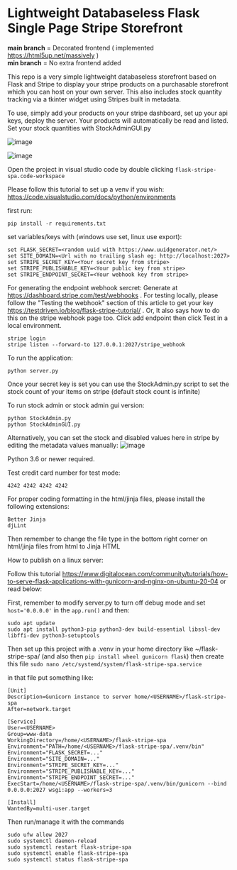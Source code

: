 # Lightweight Databaseless Flask Single Page Stripe Storefront

**main branch** = Decorated frontend ( implemented https://html5up.net/massively )<br>
**min branch** = No extra frontend added<br>

This repo is a very simple lightweight databaseless storefront based on Flask and Stripe to display your stripe products on a purchasable storefront which you can host on your own server. This also includes stock quantity tracking via a tkinter widget using Stripes built in metadata.

To use, simply add your products on your stripe dashboard, set up your api keys, deploy the server. Your products will automatically be read and listed.<br>
Set your stock quantities with StockAdminGUI.py<br>

![image](https://github.com/user-attachments/assets/755f3a95-3bdf-4b4f-87ec-10fe04133647)

![image](https://github.com/user-attachments/assets/684d72e8-a303-4937-ae00-3cacb3cff0be)

Open the project in visual studio code by double clicking `flask-stripe-spa.code-workspace`

Please follow this tutorial to set up a venv if you wish: https://code.visualstudio.com/docs/python/environments

first run:

```
pip install -r requirements.txt
```

set variables/keys with (windows use set, linux use export):

```
set FLASK_SECRET=<random uuid with https://www.uuidgenerator.net/>
set SITE_DOMAIN=<Url with no trailing slash eg: http://localhost:2027>
set STRIPE_SECRET_KEY=<Your secret key from stripe>
set STRIPE_PUBLISHABLE_KEY=<Your public key from stripe>
set STRIPE_ENDPOINT_SECRET=<Your webhook key from stripe>
```

For generating the endpoint webhook sercret: Generate at https://dashboard.stripe.com/test/webhooks . For testing locally, please follow the "Testing the webhook" section of this article to get your key https://testdriven.io/blog/flask-stripe-tutorial/ . Or, It also says how to do this on the stripe webhook page too. Click add endpoint then click Test in a local environment.

```
stripe login
stripe listen --forward-to 127.0.0.1:2027/stripe_webhook
```

To run the application:

```
python server.py
```

Once your secret key is set you can use the StockAdmin.py script to set the stock count of your items on stripe (default stock count is infinite)

To run stock admin or stock admin gui version:

```
python StockAdmin.py
python StockAdminGUI.py
```

Alternatively, you can set the stock and disabled values here in stripe by editing the metadata values manually:
![image](https://github.com/user-attachments/assets/8cf7a94a-751a-42c8-829e-06838bb8e9fb)

Python 3.6 or newer required.

Test credit card number for test mode:

```
4242 4242 4242 4242
```

For proper coding formatting in the html/jinja files, please install the following extensions:

```
Better Jinja
djLint
```

Then remember to change the file type in the bottom right corner on html/jinja files from html to Jinja HTML

How to publish on a linux server:

Follow this tutorial https://www.digitalocean.com/community/tutorials/how-to-serve-flask-applications-with-gunicorn-and-nginx-on-ubuntu-20-04 or read below:

First, remember to modify server.py to turn off debug mode and set `host='0.0.0.0'` in the `app.run()` and then:

```
sudo apt update
sudo apt install python3-pip python3-dev build-essential libssl-dev libffi-dev python3-setuptools
```

Then set up this project with a .venv in your home directory like ~/flask-stripe-spa/ (and also then `pip install wheel gunicorn flask`) then create this file `sudo nano /etc/systemd/system/flask-stripe-spa.service`

in that file put something like:

```
[Unit]
Description=Gunicorn instance to server home/<USERNAME>/flask-stripe-spa
After=network.target

[Service]
User=<USERNAME>
Group=www-data
WorkingDirectory=/home/<USERNAME>/flask-stripe-spa
Environment="PATH=/home/<USERNAME>/flask-stripe-spa/.venv/bin"
Environment="FLASK_SECRET=..."
Environment="SITE_DOMAIN=..."
Environment="STRIPE_SECRET_KEY=..."
Environment="STRIPE_PUBLISHABLE_KEY=..."
Environment="STRIPE_ENDPOINT_SECRET=..."
ExecStart=/home/<USERNAME>/flask-stripe-spa/.venv/bin/gunicorn --bind 0.0.0.0:2027 wsgi:app --workers=3

[Install]
WantedBy=multi-user.target
```

Then run/manage it with the commands

```
sudo ufw allow 2027
sudo systemctl daemon-reload
sudo systemctl restart flask-stripe-spa
sudo systemctl enable flask-stripe-spa
sudo systemctl status flask-stripe-spa
```
